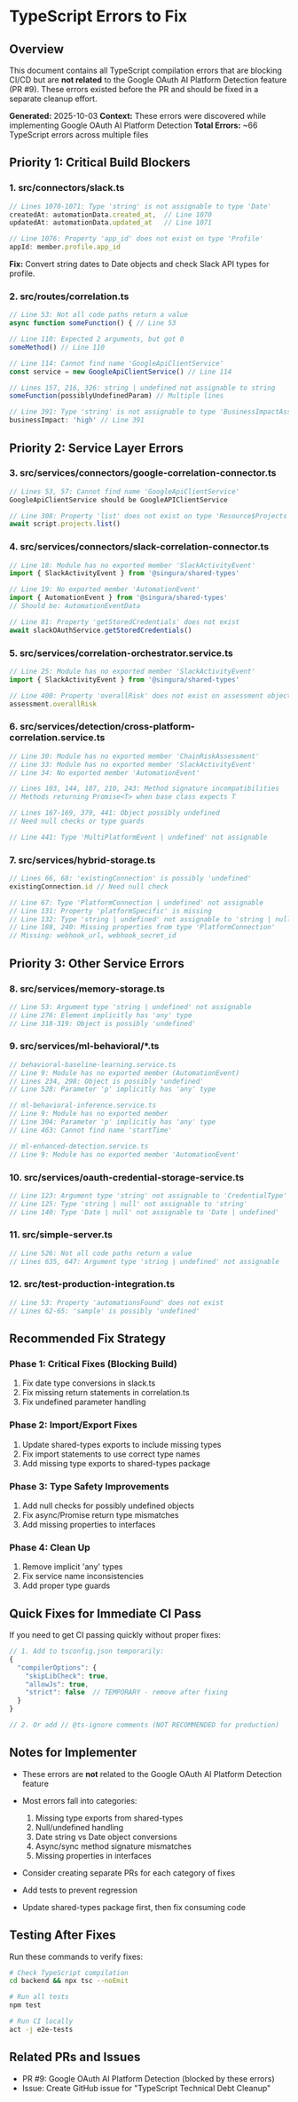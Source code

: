 # TypeScript Errors to Fix

## Overview
This document contains all TypeScript compilation errors that are blocking CI/CD but are **not related** to the Google OAuth AI Platform Detection feature (PR #9). These errors existed before the PR and should be fixed in a separate cleanup effort.

**Generated:** 2025-10-03
**Context:** These errors were discovered while implementing Google OAuth AI Platform Detection
**Total Errors:** ~66 TypeScript errors across multiple files

## Priority 1: Critical Build Blockers

### 1. src/connectors/slack.ts
```typescript
// Lines 1070-1071: Type 'string' is not assignable to type 'Date'
createdAt: automationData.created_at,  // Line 1070
updatedAt: automationData.updated_at   // Line 1071

// Line 1076: Property 'app_id' does not exist on type 'Profile'
appId: member.profile.app_id
```
**Fix:** Convert string dates to Date objects and check Slack API types for profile.

### 2. src/routes/correlation.ts
```typescript
// Line 53: Not all code paths return a value
async function someFunction() { // Line 53

// Line 110: Expected 2 arguments, but got 0
someMethod() // Line 110

// Line 114: Cannot find name 'GoogleApiClientService'
const service = new GoogleApiClientService() // Line 114

// Lines 157, 216, 326: string | undefined not assignable to string
someFunction(possiblyUndefinedParam) // Multiple lines

// Line 391: Type 'string' is not assignable to type 'BusinessImpactAssessment'
businessImpact: 'high' // Line 391
```

## Priority 2: Service Layer Errors

### 3. src/services/connectors/google-correlation-connector.ts
```typescript
// Lines 53, 57: Cannot find name 'GoogleApiClientService'
GoogleApiClientService should be GoogleAPIClientService

// Line 308: Property 'list' does not exist on type 'Resource$Projects'
await script.projects.list()
```

### 4. src/services/connectors/slack-correlation-connector.ts
```typescript
// Line 18: Module has no exported member 'SlackActivityEvent'
import { SlackActivityEvent } from '@singura/shared-types'

// Line 19: No exported member 'AutomationEvent'
import { AutomationEvent } from '@singura/shared-types'
// Should be: AutomationEventData

// Line 81: Property 'getStoredCredentials' does not exist
await slackOAuthService.getStoredCredentials()
```

### 5. src/services/correlation-orchestrator.service.ts
```typescript
// Line 25: Module has no exported member 'SlackActivityEvent'
import { SlackActivityEvent } from '@singura/shared-types'

// Line 400: Property 'overallRisk' does not exist on assessment object
assessment.overallRisk
```

### 6. src/services/detection/cross-platform-correlation.service.ts
```typescript
// Line 30: Module has no exported member 'ChainRiskAssessment'
// Line 33: Module has no exported member 'SlackActivityEvent'
// Line 34: No exported member 'AutomationEvent'

// Lines 103, 144, 187, 210, 243: Method signature incompatibilities
// Methods returning Promise<T> when base class expects T

// Lines 167-169, 379, 441: Object possibly undefined
// Need null checks or type guards

// Line 441: Type 'MultiPlatformEvent | undefined' not assignable
```

### 7. src/services/hybrid-storage.ts
```typescript
// Lines 66, 68: 'existingConnection' is possibly 'undefined'
existingConnection.id // Need null check

// Line 67: Type 'PlatformConnection | undefined' not assignable
// Line 131: Property 'platformSpecific' is missing
// Line 132: Type 'string | undefined' not assignable to 'string | null'
// Line 188, 240: Missing properties from type 'PlatformConnection'
// Missing: webhook_url, webhook_secret_id
```

## Priority 3: Other Service Errors

### 8. src/services/memory-storage.ts
```typescript
// Line 53: Argument type 'string | undefined' not assignable
// Line 276: Element implicitly has 'any' type
// Line 318-319: Object is possibly 'undefined'
```

### 9. src/services/ml-behavioral/*.ts
```typescript
// behavioral-baseline-learning.service.ts
// Line 9: Module has no exported member (AutomationEvent)
// Lines 234, 298: Object is possibly 'undefined'
// Line 528: Parameter 'p' implicitly has 'any' type

// ml-behavioral-inference.service.ts
// Line 9: Module has no exported member
// Line 304: Parameter 'p' implicitly has 'any' type
// Line 463: Cannot find name 'startTime'

// ml-enhanced-detection.service.ts
// Line 9: Module has no exported member 'AutomationEvent'
```

### 10. src/services/oauth-credential-storage-service.ts
```typescript
// Line 123: Argument type 'string' not assignable to 'CredentialType'
// Line 125: Type 'string | null' not assignable to 'string'
// Line 140: Type 'Date | null' not assignable to 'Date | undefined'
```

### 11. src/simple-server.ts
```typescript
// Line 526: Not all code paths return a value
// Lines 635, 647: Argument type 'string | undefined' not assignable
```

### 12. src/test-production-integration.ts
```typescript
// Line 53: Property 'automationsFound' does not exist
// Lines 62-65: 'sample' is possibly 'undefined'
```

## Recommended Fix Strategy

### Phase 1: Critical Fixes (Blocking Build)
1. Fix date type conversions in slack.ts
2. Fix missing return statements in correlation.ts
3. Fix undefined parameter handling

### Phase 2: Import/Export Fixes
1. Update shared-types exports to include missing types
2. Fix import statements to use correct type names
3. Add missing type exports to shared-types package

### Phase 3: Type Safety Improvements
1. Add null checks for possibly undefined objects
2. Fix async/Promise return type mismatches
3. Add missing properties to interfaces

### Phase 4: Clean Up
1. Remove implicit 'any' types
2. Fix service name inconsistencies
3. Add proper type guards

## Quick Fixes for Immediate CI Pass

If you need to get CI passing quickly without proper fixes:

```typescript
// 1. Add to tsconfig.json temporarily:
{
  "compilerOptions": {
    "skipLibCheck": true,
    "allowJs": true,
    "strict": false  // TEMPORARY - remove after fixing
  }
}

// 2. Or add // @ts-ignore comments (NOT RECOMMENDED for production)
```

## Notes for Implementer

- These errors are **not** related to the Google OAuth AI Platform Detection feature
- Most errors fall into categories:
  1. Missing type exports from shared-types
  2. Null/undefined handling
  3. Date string vs Date object conversions
  4. Async/sync method signature mismatches
  5. Missing properties in interfaces

- Consider creating separate PRs for each category of fixes
- Add tests to prevent regression
- Update shared-types package first, then fix consuming code

## Testing After Fixes

Run these commands to verify fixes:
```bash
# Check TypeScript compilation
cd backend && npx tsc --noEmit

# Run all tests
npm test

# Run CI locally
act -j e2e-tests
```

## Related PRs and Issues
- PR #9: Google OAuth AI Platform Detection (blocked by these errors)
- Issue: Create GitHub issue for "TypeScript Technical Debt Cleanup"
